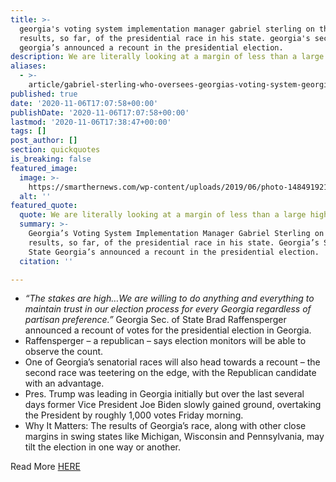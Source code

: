 ```yaml
---
title: >-
  georgia's voting system implementation manager gabriel sterling on the
  results, so far, of the presidential race in his state. georgia's sec of state
  georgia’s announced a recount in the presidential election.
description: We are literally looking at a margin of less than a large high school.
aliases:
  - >-
    article/gabriel-sterling-who-oversees-georgias-voting-system-georgias-sec-of-state-georgias-announced-a-recount-in-the-presidential-election/
published: true
date: '2020-11-06T17:07:58+00:00'
publishDate: '2020-11-06T17:07:58+00:00'
lastmod: '2020-11-06T17:38:47+00:00'
tags: []
post_author: []
section: quickquotes
is_breaking: false
featured_image:
  image: >-
    https://smarthernews.com/wp-content/uploads/2019/06/photo-1484919215632-ea47c88e175c.jpg
  alt: ''
featured_quote:
  quote: We are literally looking at a margin of less than a large high school.
  summary: >-
    Georgia’s Voting System Implementation Manager Gabriel Sterling on the
    results, so far, of the presidential race in his state. Georgia’s Sec of
    State Georgia’s announced a recount in the presidential election.
  citation: ''

---
```

*   _“The stakes are high…We are willing to do anything and everything to maintain trust in our election process for every Georgia regardless of partisan preference.”_ Georgia Sec. of State Brad Raffensperger announced a recount of votes for the presidential election in Georgia.
*   Raffensperger – a republican – says election monitors will be able to observe the count.
*   One of Georgia’s senatorial races will also head towards a recount – the second race was teetering on the edge, with the Republican candidate with an advantage.
*   Pres. Trump was leading in Georgia initially but over the last several days former Vice President Joe Biden slowly gained ground, overtaking the President by roughly 1,000 votes Friday morning.
*   Why It Matters: The results of Georgia’s race, along with other close margins in swing states like Michigan, Wisconsin and Pennsylvania, may tilt the election in one way or another.

Read More [HERE](\"https://www.usatoday.com/story/news/politics/elections/2020/11/06/georgia-recount-happen-since-biden-trump-so-close-official/6187372002/\")